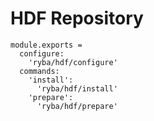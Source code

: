 
# HDF Repository

    module.exports =
      configure:
        'ryba/hdf/configure'
      commands:
        'install':
          'ryba/hdf/install'
        'prepare':
          'ryba/hdf/prepare'
